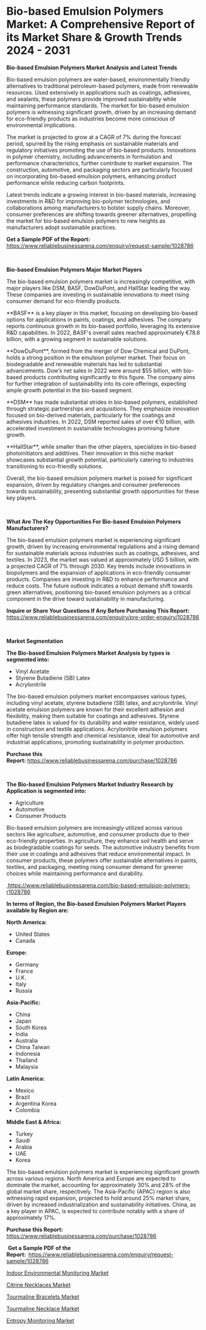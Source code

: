 <p><h1>Bio-based Emulsion Polymers Market: A Comprehensive Report of its Market Share & Growth Trends 2024 - 2031</h1></p><p><strong>Bio-based Emulsion Polymers Market Analysis and Latest Trends</strong></p>
<p><p>Bio-based emulsion polymers are water-based, environmentally friendly alternatives to traditional petroleum-based polymers, made from renewable resources. Used extensively in applications such as coatings, adhesives, and sealants, these polymers provide improved sustainability while maintaining performance standards. The market for bio-based emulsion polymers is witnessing significant growth, driven by an increasing demand for eco-friendly products as industries become more conscious of environmental implications.</p><p>The market is projected to grow at a CAGR of 7% during the forecast period, spurred by the rising emphasis on sustainable materials and regulatory initiatives promoting the use of bio-based products. Innovations in polymer chemistry, including advancements in formulation and performance characteristics, further contribute to market expansion. The construction, automotive, and packaging sectors are particularly focused on incorporating bio-based emulsion polymers, enhancing product performance while reducing carbon footprints. </p><p>Latest trends indicate a growing interest in bio-based materials, increasing investments in R&D for improving bio-polymer technologies, and collaborations among manufacturers to bolster supply chains. Moreover, consumer preferences are shifting towards greener alternatives, propelling the market for bio-based emulsion polymers to new heights as manufacturers adopt sustainable practices.</p></p>
<p><strong>Get a Sample PDF of the Report:&nbsp;</strong> <a href="https://www.reliablebusinessarena.com/enquiry/request-sample/1028786?utm_campaign=1143&utm_medium=2&utm_source=Github&utm_content=ia&utm_term=03122024&utm_id=bio-based-emulsion-polymers">https://www.reliablebusinessarena.com/enquiry/request-sample/1028786</a></p>
<p>&nbsp;</p>
<p><strong>Bio-based Emulsion Polymers Major Market Players</strong></p>
<p><p>The bio-based emulsion polymers market is increasingly competitive, with major players like DSM, BASF, DowDuPont, and HallStar leading the way. These companies are investing in sustainable innovations to meet rising consumer demand for eco-friendly products.</p><p>**BASF** is a key player in this market, focusing on developing bio-based options for applications in paints, coatings, and adhesives. The company reports continuous growth in its bio-based portfolio, leveraging its extensive R&D capabilities. In 2022, BASF's overall sales reached approximately €78.6 billion, with a growing segment in sustainable solutions. </p><p>**DowDuPont**, formed from the merger of Dow Chemical and DuPont, holds a strong position in the emulsion polymer market. Their focus on biodegradable and renewable materials has led to substantial advancements. Dow’s net sales in 2022 were around $55 billion, with bio-based products contributing significantly to this figure. The company aims for further integration of sustainability into its core offerings, expecting ample growth potential in the bio-based segment.</p><p>**DSM** has made substantial strides in bio-based polymers, established through strategic partnerships and acquisitions. They emphasize innovation focused on bio-derived materials, particularly for the coatings and adhesives industries. In 2022, DSM reported sales of over €10 billion, with accelerated investment in sustainable technologies promising future growth.</p><p>**HallStar**, while smaller than the other players, specializes in bio-based photoinitiators and additives. Their innovation in this niche market showcases substantial growth potential, particularly catering to industries transitioning to eco-friendly solutions.</p><p>Overall, the bio-based emulsion polymers market is poised for significant expansion, driven by regulatory changes and consumer preferences towards sustainability, presenting substantial growth opportunities for these key players.</p></p>
<p>&nbsp;</p>
<p><strong>What Are The Key Opportunities For Bio-based Emulsion Polymers Manufacturers?</strong></p>
<p><p>The bio-based emulsion polymers market is experiencing significant growth, driven by increasing environmental regulations and a rising demand for sustainable materials across industries such as coatings, adhesives, and textiles. In 2023, the market was valued at approximately USD 5 billion, with a projected CAGR of 7% through 2030. Key trends include innovations in biopolymers and the expansion of applications in eco-friendly consumer products. Companies are investing in R&D to enhance performance and reduce costs. The future outlook indicates a robust demand shift towards green alternatives, positioning bio-based emulsion polymers as a critical component in the drive toward sustainability in manufacturing.</p></p>
<p><strong>Inquire or Share Your Questions If Any Before Purchasing This Report:</strong> <a href="https://www.reliablebusinessarena.com/enquiry/pre-order-enquiry/1028786?utm_campaign=1143&utm_medium=2&utm_source=Github&utm_content=ia&utm_term=03122024&utm_id=bio-based-emulsion-polymers">https://www.reliablebusinessarena.com/enquiry/pre-order-enquiry/1028786</a></p>
<p>&nbsp;</p>
<p><strong>Market Segmentation</strong></p>
<p><strong>The Bio-based Emulsion Polymers Market Analysis by types is segmented into:</strong></p>
<p><ul><li>Vinyl Acetate</li><li>Styrene Butadiene (SB) Latex</li><li>Acrylonitrile</li></ul></p>
<p><p>The bio-based emulsion polymers market encompasses various types, including vinyl acetate, styrene butadiene (SB) latex, and acrylonitrile. Vinyl acetate emulsion polymers are known for their excellent adhesion and flexibility, making them suitable for coatings and adhesives. Styrene butadiene latex is valued for its durability and water resistance, widely used in construction and textile applications. Acrylonitrile emulsion polymers offer high tensile strength and chemical resistance, ideal for automotive and industrial applications, promoting sustainability in polymer production.</p></p>
<p><strong>Purchase this Report:&nbsp;</strong><a href="https://www.reliablebusinessarena.com/purchase/1028786?utm_campaign=1143&utm_medium=2&utm_source=Github&utm_content=ia&utm_term=03122024&utm_id=bio-based-emulsion-polymers">https://www.reliablebusinessarena.com/purchase/1028786</a></p>
<p>&nbsp;</p>
<p><strong>The Bio-based Emulsion Polymers Market Industry Research by Application is segmented into:</strong></p>
<p><ul><li>Agriculture</li><li>Automotive</li><li>Consumer Products</li></ul></p>
<p><p>Bio-based emulsion polymers are increasingly utilized across various sectors like agriculture, automotive, and consumer products due to their eco-friendly properties. In agriculture, they enhance soil health and serve as biodegradable coatings for seeds. The automotive industry benefits from their use in coatings and adhesives that reduce environmental impact. In consumer products, these polymers offer sustainable alternatives in paints, textiles, and packaging, meeting rising consumer demand for greener choices while maintaining performance and durability.</p></p>
<p><a href="https://www.reliablebusinessarena.com/bio-based-emulsion-polymers-r1028786?utm_campaign=1143&utm_medium=2&utm_source=Github&utm_content=ia&utm_term=03122024&utm_id=bio-based-emulsion-polymers">&nbsp;https://www.reliablebusinessarena.com/bio-based-emulsion-polymers-r1028786</a></p>
<p><strong>In terms of Region, the Bio-based Emulsion Polymers Market Players available by Region are:</strong></p>
<p>
    <p> <strong> North America: </strong>
        <ul>
            <li>United States</li>
            <li>Canada</li>
        </ul>
        </p> 
    <p> <strong> Europe: </strong>
        <ul>
            <li>Germany</li>
            <li>France</li>
            <li>U.K.</li>
            <li>Italy</li>
            <li>Russia</li>
        </ul>
        </p> 
    <p> <strong> Asia-Pacific: </strong>
        <ul>
            <li>China</li>
            <li>Japan</li>
            <li>South Korea</li>
            <li>India</li>
            <li>Australia</li>
            <li>China Taiwan</li>
            <li>Indonesia</li>
            <li>Thailand</li>
            <li>Malaysia</li>
        </ul>
        </p> 
    <p> <strong> Latin America: </strong>
        <ul>
            <li>Mexico</li>
            <li>Brazil</li>
            <li>Argentina Korea</li>
            <li>Colombia</li>
        </ul>
        </p> 
    <p> <strong> Middle East & Africa: </strong>
        <ul>
            <li>Turkey</li>
            <li>Saudi</li>
            <li>Arabia</li>
            <li>UAE</li>
            <li>Korea</li>
        </ul>
    </p>
    </p>
<p><p>The bio-based emulsion polymers market is experiencing significant growth across various regions. North America and Europe are expected to dominate the market, accounting for approximately 30% and 28% of the global market share, respectively. The Asia-Pacific (APAC) region is also witnessing rapid expansion, projected to hold around 25% market share, driven by increased industrialization and sustainability initiatives. China, as a key player in APAC, is expected to contribute notably with a share of approximately 17%.</p></p>
<p><strong>Purchase this Report: </strong><a href="https://www.reliablebusinessarena.com/purchase/1028786?utm_campaign=1143&utm_medium=2&utm_source=Github&utm_content=ia&utm_term=03122024&utm_id=bio-based-emulsion-polymers">https://www.reliablebusinessarena.com/purchase/1028786</a></p>
<p>&nbsp;<strong>Get a Sample PDF of the Report:&nbsp;&nbsp;</strong><a href="https://www.reliablebusinessarena.com/enquiry/request-sample/1028786?utm_campaign=1143&utm_medium=2&utm_source=Github&utm_content=ia&utm_term=03122024&utm_id=bio-based-emulsion-polymers">https://www.reliablebusinessarena.com/enquiry/request-sample/1028786</a></p>
<p><strong></strong></p>
<p><p><a href="https://issuu.com/reportprime-2/docs/indoor-environmental-monitoring-market-size-2030.p?utm_campaign=1143&utm_medium=2&utm_source=Github&utm_content=ia&utm_term=03122024&utm_id=bio-based-emulsion-polymers">Indoor Environmental Monitoring Market</a></p><p><a href="https://www.linkedin.com/pulse/citrine-necklaces-industry-resonance-7-amplification-across-aynhc?utm_campaign=1143&utm_medium=2&utm_source=Github&utm_content=ia&utm_term=03122024&utm_id=bio-based-emulsion-polymers">Citrine Necklaces Market</a></p><p><a href="https://www.linkedin.com/pulse/tourmaline-bracelets-market-overview-forecast-2024-2031-detailed-zx0kc?utm_campaign=1143&utm_medium=2&utm_source=Github&utm_content=ia&utm_term=03122024&utm_id=bio-based-emulsion-polymers">Tourmaline Bracelets Market</a></p><p><a href="https://www.linkedin.com/pulse/analyzing-global-tourmaline-necklace-market-growth-prospects-viksc?utm_campaign=1143&utm_medium=2&utm_source=Github&utm_content=ia&utm_term=03122024&utm_id=bio-based-emulsion-polymers">Tourmaline Necklace Market</a></p><p><a href="https://issuu.com/reportprime-2/docs/entropy-monitoring-market-size-2030.pptx?utm_campaign=1143&utm_medium=2&utm_source=Github&utm_content=ia&utm_term=03122024&utm_id=bio-based-emulsion-polymers">Entropy Monitoring Market</a></p></p>